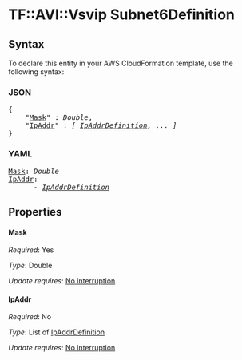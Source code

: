 # TF::AVI::Vsvip Subnet6Definition

## Syntax

To declare this entity in your AWS CloudFormation template, use the following syntax:

### JSON

<pre>
{
    "<a href="#mask" title="Mask">Mask</a>" : <i>Double</i>,
    "<a href="#ipaddr" title="IpAddr">IpAddr</a>" : <i>[ <a href="ipaddrdefinition.md">IpAddrDefinition</a>, ... ]</i>
}
</pre>

### YAML

<pre>
<a href="#mask" title="Mask">Mask</a>: <i>Double</i>
<a href="#ipaddr" title="IpAddr">IpAddr</a>: <i>
      - <a href="ipaddrdefinition.md">IpAddrDefinition</a></i>
</pre>

## Properties

#### Mask

_Required_: Yes

_Type_: Double

_Update requires_: [No interruption](https://docs.aws.amazon.com/AWSCloudFormation/latest/UserGuide/using-cfn-updating-stacks-update-behaviors.html#update-no-interrupt)

#### IpAddr

_Required_: No

_Type_: List of <a href="ipaddrdefinition.md">IpAddrDefinition</a>

_Update requires_: [No interruption](https://docs.aws.amazon.com/AWSCloudFormation/latest/UserGuide/using-cfn-updating-stacks-update-behaviors.html#update-no-interrupt)

